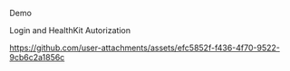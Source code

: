 Demo

Login and HealthKit Autorization

https://github.com/user-attachments/assets/efc5852f-f436-4f70-9522-9cb6c2a1856c

